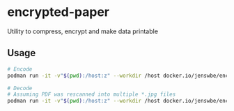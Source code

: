 # encrypted-paper

Utility to compress, encrypt and make data printable

## Usage

```bash
# Encode
podman run -it -v"$(pwd):/host:z" --workdir /host docker.io/jenswbe/encrypted-paper encode --title "Very important file" -o secret.pdf secret.png

# Decode
# Assuming PDF was rescanned into multiple *.jpg files
podman run -it -v"$(pwd):/host:z" --workdir /host docker.io/jenswbe/encrypted-paper decode -o secret.png scan-*.jpg
```
